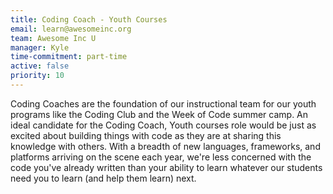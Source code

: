 ```yaml
---
title: Coding Coach - Youth Courses
email: learn@awesomeinc.org
team: Awesome Inc U
manager: Kyle
time-commitment: part-time
active: false
priority: 10
---
```

Coding Coaches are the foundation of our instructional team for our youth programs like the Coding Club and the Week of Code summer camp. An ideal candidate for the Coding Coach, Youth courses role would be just as excited about building things with code as they are at sharing this knowledge with others. With a breadth of new languages, frameworks, and platforms arriving on the scene each year, we're less concerned with the code you've already written than your ability to learn whatever our students need you to learn (and help them learn) next.
